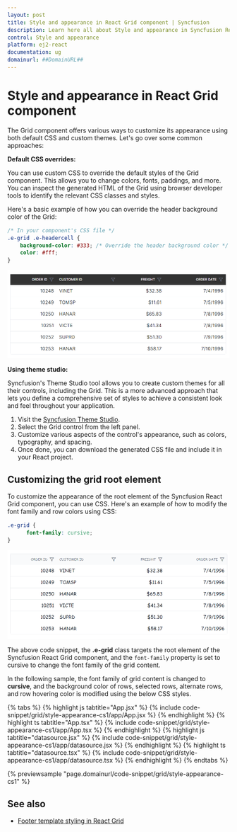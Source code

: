 ```yaml
---
layout: post
title: Style and appearance in React Grid component | Syncfusion
description: Learn here all about Style and appearance in Syncfusion React Grid component of Syncfusion Essential JS 2 and more.
control: Style and appearance 
platform: ej2-react
documentation: ug
domainurl: ##DomainURL##
---
```


# Style and appearance in React Grid component

The Grid component offers various ways to customize its appearance using both default CSS and custom themes. Let's go over some common approaches:

**Default CSS overrides:**

You can use custom CSS to override the default styles of the Grid component. This allows you to change colors, fonts, paddings, and more. You can inspect the generated HTML of the Grid using browser developer tools to identify the relevant CSS classes and styles.

Here's a basic example of how you can override the header background color of the Grid:

```css
/* In your component's CSS file */
.e-grid .e-headercell {
    background-color: #333; /* Override the header background color */
    color: #fff;
}
```

![Change header background](../images/header-background.png)

**Using theme studio:**

Syncfusion's Theme Studio tool allows you to create custom themes for all their controls, including the Grid. This is a more advanced approach that lets you define a comprehensive set of styles to achieve a consistent look and feel throughout your application.

1. Visit the [Syncfusion Theme Studio](https://ej2.syncfusion.com/themestudio/?theme=material).
2. Select the Grid control from the left panel.
3. Customize various aspects of the control's appearance, such as colors, typography, and spacing.
4. Once done, you can download the generated CSS file and include it in your React project.

## Customizing the grid root element

To customize the appearance of the root element of the Syncfusion React Grid component, you can use CSS. Here's an example of how to modify the font family and row colors using CSS:

```css
.e-grid {
      font-family: cursive;
}

```

![grid root element](../images/whole-grid.png)

The above code snippet, the **.e-grid** class targets the root element of the Syncfusion React Grid component, and the `font-family` property is set to cursive to change the font family of the grid content.

In the following sample, the font family of grid content is changed to **cursive**, and the background color of rows, selected rows, alternate rows, and row hovering color is modified using the below CSS styles.

{% tabs %}
{% highlight js tabtitle="App.jsx" %}
{% include code-snippet/grid/style-appearance-cs1/app/App.jsx %}
{% endhighlight %}
{% highlight ts tabtitle="App.tsx" %}
{% include code-snippet/grid/style-appearance-cs1/app/App.tsx %}
{% endhighlight %}
{% highlight js tabtitle="datasource.jsx" %}
{% include code-snippet/grid/style-appearance-cs1/app/datasource.jsx %}
{% endhighlight %}
{% highlight ts tabtitle="datasource.tsx" %}
{% include code-snippet/grid/style-appearance-cs1/app/datasource.tsx %}
{% endhighlight %}
{% endtabs %}

 {% previewsample "page.domainurl/code-snippet/grid/style-appearance-cs1" %}

## See also

* [Footer template styling in React Grid](https://ej2.syncfusion.com/react/documentation/grid/style-and-appearance/aggregate#customizing-the-aggregate-cell-elements)